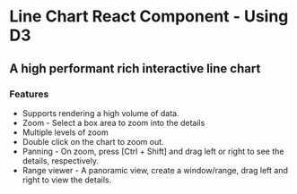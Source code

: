 # Line Chart React Component - Using D3

## A high performant rich interactive line chart

### Features

- Supports rendering a high volume of data.
- Zoom - Select a box area to zoom into the details
- Multiple levels of zoom
- Double click on the chart to zoom out.
- Panning - On zoom, press [Ctrl + Shift] and drag left or right to see the details, respectively.
- Range viewer - A panoramic view, create a window/range, drag left and right to view the details.
